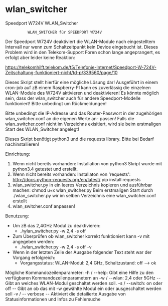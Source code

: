 # wlan_switcher
Speedport W724V WLAN_Switcher

              WLAN_SWITCHER für SPEEDPORT W724V

 Der Speedport W724V deaktiviert die WLAN-Module nach eingestelltem
 Intervall nur wenn zum Schaltzeitpunkt kein Device eingebucht ist.
 Dieses Problem wird in den Telekom-Support Foren schon lange
 angeprangert, es erfolgt aber leider keine Reaktion:

 https://telekomhilft.telekom.de/t5/Telefonie-Internet/Speedport-W-724V-Zeitschaltung-funktioniert-nicht/td-p/339560/page/10

 Dieses Skript stellt hierfür eine mögliche Lösung dar!
 Ausgeführt in einem cron-job auf zB einem Raspberry-PI kann es
 zuverlässig die einzelnen WLAN-Module des W724V aktivieren und
 deaktivieren!
 Es könnte möglich sein, dass der wlan_switcher auch für andere
 Speedport-Modelle funktioniert! Bitte unbedingt um Rückmeldungen!

 Bitte unbedingt die IP-Adresse und das Router-Passwort in
 der zugehörigen wlan_switcher.conf an die eigenen Werte an-
 passen!
 Falls die wlan_switcher.conf nicht im Verzeichns exisitiert, wird
 sie beim erstmaligen Start des WLAN_Switcher angelegt!

 Dieses Skript benötigt python3 und die requests library.
 Bitte bei Bedarf nachinstallieren!
 
 Einrichtung:
 1. Wenn nicht bereits vorhanden: Installation von python3
      Skript wurde mit python3.4 getestet und erstellt.
 2. Wenn nicht bereits vorhanden: Installaton von 'requests': http://docs.python-requests.org/en/latest/
      pip install requests
 3. wlan_switcher.py in ein leeres Verzeichnis kopieren und ausführbar machen: chmod u+x wlan_switcher.py
      Beim erstmaligen Start durch ./wlan_switcher.py wir im selben Verzeichnis eine wlan_switcher.conf erstellt
 4. wlan_switcher.conf anpassen!
 
 Benutzung:
 * Um zB das 2,4GHz Modul zu deaktivieren:
    * ./wlan_switcher.py -w 2,4 -s off
 * Zum Überprüfen ob wlan_switcher korrekt funktioniert kann -v mit angegeben werden:
    * ./wlan_switcher.py -w 2,4 -s off -v
 * Wenn in der letzten Zeile der Ausgabe folgender Text steht war der Vorgang erfolgreich:
    * Vorgangsstatus: WLAN-Modul: 2,4 GHz, Schaltzustand: off --> ok
 
 
 Mögliche Kommandozeilenparameter:
 -h / --help: Gibt eine Hilfe zu den verfügbaren Kommandozeilenparametern an
 -w / --wlan: 2,4 oder 5GHz -- Gibt an welches WLAN-Modul geschaltet werden soll.
 -s / --switch: on oder off -- Gibt an ob das mit -w gewählte Modul ein oder ausgeschaltet werden soll
 -v / -- verbose -- Aktiviert die detailierte Ausgabe von Statusinformationen und Infos zu Fehlersuche
 

